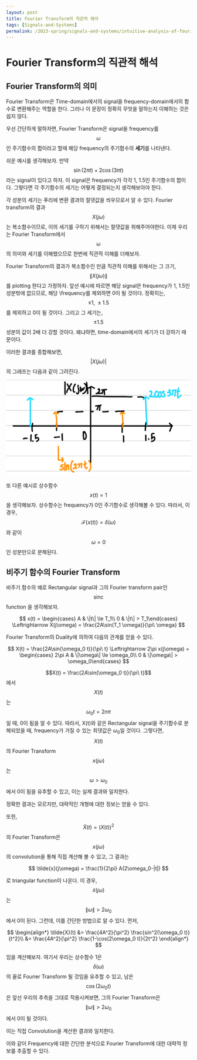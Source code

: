 ```yaml
---
layout: post
title: Fourier Transform의 직관적 해석
tags: [Signals-and-Systems]
permalink: /2023-spring/signals-and-systems/intuitive-analysis-of-fourier-transform/
---
```


# Fourier Transform의 직관적 해석

## Fourier Transform의 의미

Fourier Transform은 Time-domain에서의 signal을 frequency-domain에서의 함수로 변환해주는 역할을 한다.
그러나 이 문장이 정확히 무엇을 말하는지 이해하는 것은 쉽지 않다.

우선 간단하게 말하자면, Fourier Transform은 signal을 frequency를 $$\omega$$인 주기함수의 합이라고 할때 해당 frequency의 주기함수의 **세기**를 나타낸다.

쉬운 예시를 생각해보자. 만약 $$\sin(2\pi t) + 2\cos(3\pi t)$$라는 signal이 있다고 하자. 이 signal은 frequency가 각각 1, 1.5인 주기함수의 합이다. 그렇다면 각 주기함수의 세기는 어떻게 결정되는지 생각해보아야 한다.

각 성분의 세기는 푸리에 변환 결과의 절댓값을 씌우므로서 알 수 있다. Fourier transform의 결과 $$X(j\omega)$$는 복소함수이므로, 이의 세기를 구하기 위해서는 절댓값을 취해주어야한다. 이제 우리는 Fourier Transform에서 $$\omega$$의 의미와 세기를 이해했으므로 한번에 직관적 이해를 더해보자.

Fourier Transform의 결과가 복소함수인 만큼 직관적 이해를 위해서는 그 크기, $$\|X(j\omega)\|$$를 plotting 한다고 가정하자. 앞선 예시에 따르면 해당 signal은 frequency가 1, 1.5인 성분밖에 없으므로, 해당 \frequency를 제외하면 0이 될 것이다. 정확히는, $$\pm1,\ \pm1.5$$를 제외하고 0이 될 것이다. 그리고 그 세기는, $$\pm1.5$$ 성분의 값이 2배 더 강할 것이다. 왜냐하면, time-domain에서의 세기가 더 강하기 때문이다.

이러한 결과를 종합해보면, $$|X(j\omega)|$$ 의 그래프는 다음과 같이 그려진다.

![img](../../../assets/img/../../../assets/img/src/2023-Spring/sin_cos_fourier.jpeg)

또 다른 예시로 상수함수 $$x(t) = 1$$을 생각해보자. 상수함수는 frequency가 0인 주기함수로 생각해볼 수 있다. 따라서, 이 경우, $$\mathcal{F}\{x(t)\} = \delta(\omega)$$와 같이 $$\omega = 0$$인 성분만으로 분해된다.

## 비주기 함수의 Fourier Transform

비주기 함수의 예로 Rectangular signal과 그의 Fourier transform pair인 $$\text{sinc}$$ function 을 생각해보자.

$$
x(t) = \begin{cases} A & \|t\| \le T_1\\ 0 & \|t\| > T_1\end{cases} \Leftrightarrow X(j\omega) = \frac{2A\sin(T_1 \omega)}{\pi\ \omega}
$$

Fourier Transform의 Duality에 의하여 다음의 관계를 얻을 수 있다.

$$
 X(t) = \frac{2A\sin(\omega_0 t)}{\pi\ t} \Leftrightarrow 2\pi x(j\omega) = \begin{cases} 2\pi A & \|\omega\| \le \omega_0\\ 0 & \|\omega\| > \omega_0\end{cases}
$$

$$X(t) =  \frac{2A\sin(\omega_0 t)}{\pi\ t}$$에서 $$X(t)$$는 $$\omega_0 t = 2n\pi$$일 때, 0이 됨을 알 수 있다. 따라서, X(t)와 같은 Rectangular signal을 주기함수로 분해되었을 때, frequency가 가질 수 있는 최댓값은 $\omega_0$일 것이다. 그렇다면, $$X(t)$$의 Fourier Transform $$x(j\omega)$$는 $$\omega > \omega_0$$에서 0이 됨을 유추할 수 있고, 이는 실제 결과와 일치한다.

정확한 결과는 모르지만, 대략적인 개형에 대한 정보는 얻을 수 있다.

또한, $$\tilde{X}(t) = (X(t))^2$$의 Fourier Transform은 $$x(j\omega)$$의 convolution을 통해 직접 계산해 볼 수 있고, 그 결과는

$$
\tilde{x}(j\omega) = \frac{1}{2\pi} A(2\omega_0-|t|)
$$

로 triangular function이 나온다. 이 경우, $$\tilde{x}(j\omega)$$는 $$\|\omega\| > 2\omega_0$$에서 0이 된다.
그런데, 이를 간단한 방법으로 알 수 있다.
먼저,

$$
\begin{align*}
\tilde{X}(t) &= \frac{4A^2}{\pi^2} \frac{sin^2(\omega_0 t)}{t^2}\\
&= \frac{4A^2}{\pi^2} \frac{1-\cos(2\omega_0 t)}{2t^2}
\end{align*}
$$

임을 계산해보자. 여기서 우리는 상수함수 1은 $$\delta(\omega)$$의 꼴로 Fourier Transform 될 것임을 유추할 수 있고, 남은 $$\cos(2\omega_0 t)$$은 앞선 우리의 추측을 그대로 적용시켜보면, 그의 Fourier Transform은 $$\|\omega\| > 2\omega_0$$ 에서 0이 될 것이다.

이는 직접 Convolution을 계산한 결과와 일치한다.

이와 같이 Frequency에 대한 간단한 분석으로 Fourier Transform에 대한 대략적 정보를 추출할 수 있다.
